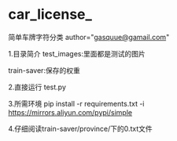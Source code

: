 # car_license_
简单车牌字符分类
author="gasquue@gamail.com"


1.目录简介
test_images:里面都是测试的图片


train-saver:保存的权重


2.直接运行  test.py


3.所需环境
pip  install -r requirements.txt  -i https://mirrors.aliyun.com/pypi/simple

4.仔细阅读train-saver/province/下的0.txt文件
